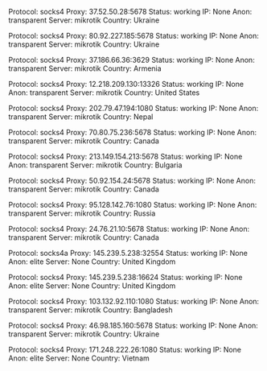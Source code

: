 Protocol: socks4
Proxy: 37.52.50.28:5678
Status: working
IP: None
Anon: transparent
Server: mikrotik
Country: Ukraine

Protocol: socks4
Proxy: 80.92.227.185:5678
Status: working
IP: None
Anon: transparent
Server: mikrotik
Country: Ukraine

Protocol: socks4
Proxy: 37.186.66.36:3629
Status: working
IP: None
Anon: transparent
Server: mikrotik
Country: Armenia

Protocol: socks4
Proxy: 12.218.209.130:13326
Status: working
IP: None
Anon: transparent
Server: mikrotik
Country: United States

Protocol: socks4
Proxy: 202.79.47.194:1080
Status: working
IP: None
Anon: transparent
Server: mikrotik
Country: Nepal

Protocol: socks4
Proxy: 70.80.75.236:5678
Status: working
IP: None
Anon: transparent
Server: mikrotik
Country: Canada

Protocol: socks4
Proxy: 213.149.154.213:5678
Status: working
IP: None
Anon: transparent
Server: mikrotik
Country: Bulgaria

Protocol: socks4
Proxy: 50.92.154.24:5678
Status: working
IP: None
Anon: transparent
Server: mikrotik
Country: Canada

Protocol: socks4
Proxy: 95.128.142.76:1080
Status: working
IP: None
Anon: transparent
Server: mikrotik
Country: Russia

Protocol: socks4
Proxy: 24.76.21.10:5678
Status: working
IP: None
Anon: transparent
Server: mikrotik
Country: Canada

Protocol: socks4a
Proxy: 145.239.5.238:32554
Status: working
IP: None
Anon: elite
Server: None
Country: United Kingdom

Protocol: socks4
Proxy: 145.239.5.238:16624
Status: working
IP: None
Anon: elite
Server: None
Country: United Kingdom

Protocol: socks4
Proxy: 103.132.92.110:1080
Status: working
IP: None
Anon: transparent
Server: mikrotik
Country: Bangladesh

Protocol: socks4
Proxy: 46.98.185.160:5678
Status: working
IP: None
Anon: transparent
Server: mikrotik
Country: Ukraine

Protocol: socks4
Proxy: 171.248.222.26:1080
Status: working
IP: None
Anon: elite
Server: None
Country: Vietnam

